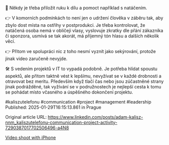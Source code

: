🎥 Někdy je třeba přiložit ruku k dílu a pomoct například s natáčením.


👉 V komorních podmínkách to není jen o udržení člověka v záběru tak, aby zbylo dost místa na ostřihy v postprodukci. Je třeba kontrolovat, že natáčená osoba nemá v obličeji vlasy, vyslovuje zkratky dle přání zákazníka či sponzora, usmívá se tak akorát, má příjemný tón hlasu a dalších několik věcí.


👉 Přitom ve spolupráci nic z toho nesmí vyznít jako sekýrování, protože jinak video zaručeně nevyjde.


🛠️ S vedením projektů v IT to vypadá podobně. Je potřeba hlídat spoustu aspektů, ale přitom taktně vést k lepšímu, nevyžívat se v každé drobnosti a otravovat bez meritu. Především když tlačí čas nebo jsou zúčastněné strany jinak podrážděné, tak vyžívání se v podružnostech je nejlepší cesta k tomu se pohádat místo včasného a úspěšného dokončení projektu.


#kaliszutelefonu #communication #project #management #leadership
Published: 2025-01-29T16:15:13.861 in Prague

Original article URL: https://www.linkedin.com/posts/adam-kalisz-nnm_kaliszutelefonu-communication-project-activity-7290387017702506496-a4N8

[Video shoot with iPhone](./media/video-shoot.jpg)